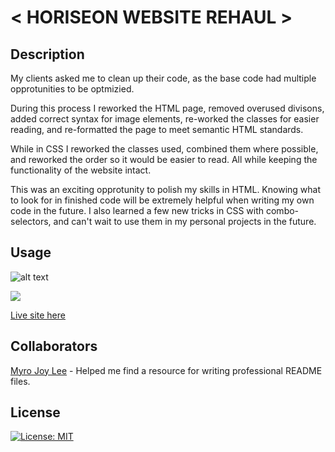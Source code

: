 # < HORISEON WEBSITE REHAUL >

## Description

My clients asked me to clean up their code, as the base code had multiple opprotunities to be optmizied. 

During this process I reworked the HTML page, removed overused divisons, added correct syntax for image elements, re-worked the classes for easier reading, and re-formatted the page to meet semantic HTML standards. 

While in CSS I reworked the classes used, combined them where possible, and reworked the order so it would be easier to read. All while keeping the functionality of the website intact.

This was an exciting opprotunity to polish my skills in HTML. Knowing what to look for in finished code will be extremely helpful when writing my own code in the future. I also learned a few new tricks in CSS with combo-selectors, and can't wait to use them in my personal projects in the future.

## Usage

![alt text](https://github.com/Shadowasders/horiseon-refractor-revamp/blob/main/assets/Screenshot%201.png)

![](https://github.com/Shadowasders/horiseon-refractor-revamp/blob/main/assets/screenshot%202.png)

[Live site here](https://shadowasders.github.io/horiseon-refractor-revamp/)

## Collaborators 

[Myro Joy Lee](https://github.com/myrojoylee) - Helped me find a resource for writing professional README files.

## License

[![License: MIT](https://img.shields.io/badge/License-MIT-yellow.svg)](https://opensource.org/licenses/MIT)